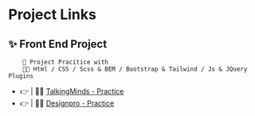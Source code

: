 # Project Links

## ✨ Front End Project

        🦾 Project Pracitice with
        🧑‍💻 Html / CSS / Scss & BEM / Bootstrap & Tailwind / Js & JQuery Plugins

- 👉 | 🏃‍➡️ [TalkingMinds - Practice](https://shanto-devx.github.io/MyProject/FrontEnd-Project/01_FrontEndProjects/01_talkingminds-Practice)
- 👉 | 🏃‍➡️ [Designpro - Practice](https://shanto-devx.github.io/MyProject/FrontEnd-Project/01_FrontEndProjects/02_designpro)
